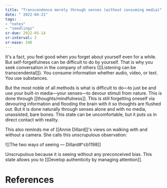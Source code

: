 ```yaml
---
title: "Transcendence merely through senses (without consuming media)"
date: " 2022-04-21"
tags:
- "notes"
- "seedlings"
sr-due: 2022-05-14
sr-interval: 2
sr-ease: 248
---
```


It's a fact, you feel good when you forget about yourself even for a while. But self-forgetfulness can be difficult to do by yourself. That is why you seek conversation in the company of others ([[Listening can be transcendental]]). You consume information whether audio, video, or text. You use substances.

But the most noble of all methods is what is difficult to do—to just be and use your built-in media—your senses—to devour stimuli from nature. This is done through [[thoughts/mindfulness]]. This is still forgetting oneself via devouring information and flooding the brain with it so thoughts are flushed out. But it is done naturally through senses alone and with no media, unassisted, bare bones. This state can be uncomfortable, but it puts us in direct contact with reality.

This also reminds me of [[Annie Dillard]]'s views on walking with and without a camera. She calls this unscrupulous observation:

![[The two ways of seeing — Dillard#^cb1198]]

Unscrupulous because it is seeing without any preconceived bias. This state allows you to [[Develop authenticity by managing attention]].

# References
